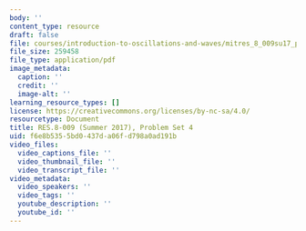 ```yaml
---
body: ''
content_type: resource
draft: false
file: courses/introduction-to-oscillations-and-waves/mitres_8_009su17_pset_4.pdf
file_size: 259458
file_type: application/pdf
image_metadata:
  caption: ''
  credit: ''
  image-alt: ''
learning_resource_types: []
license: https://creativecommons.org/licenses/by-nc-sa/4.0/
resourcetype: Document
title: RES.8-009 (Summer 2017), Problem Set 4
uid: f6e8b535-5bd0-437d-a06f-d798a0ad191b
video_files:
  video_captions_file: ''
  video_thumbnail_file: ''
  video_transcript_file: ''
video_metadata:
  video_speakers: ''
  video_tags: ''
  youtube_description: ''
  youtube_id: ''
---
```

